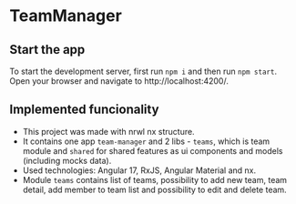 # TeamManager


## Start the app

To start the development server, first run `npm i` and then run `npm start`. Open your browser and navigate to http://localhost:4200/.


## Implemented funcionality

- This project was made with nrwl nx structure.
- It contains one app `team-manager` and 2 libs - `teams`, which is team module and `shared` for shared features as ui components and models (including mocks data).
- Used technologies: Angular 17, RxJS, Angular Material and nx.
- Module `teams` contains list of teams, possibility to add new team, team detail, add member to team list and possibility to edit and delete team.

